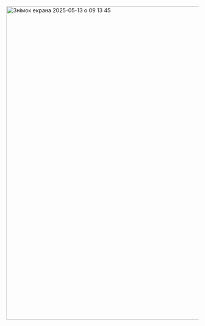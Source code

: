 <img width="820" alt="Знімок екрана 2025-05-13 о 09 13 45" src="https://github.com/user-attachments/assets/ed3f8897-84ac-4793-970f-cfbf6b3817ce" />
